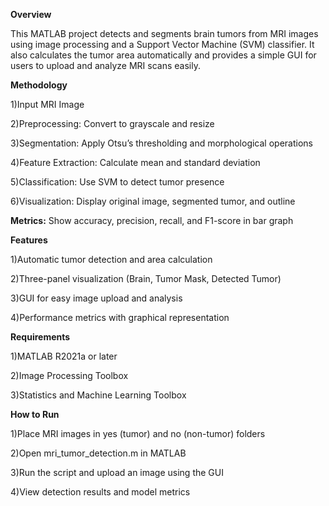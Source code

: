 **Overview**

This MATLAB project detects and segments brain tumors from MRI images using image processing and a Support Vector Machine (SVM) classifier. It also calculates the tumor area automatically and provides a simple GUI for users to upload and analyze MRI scans easily.

**Methodology**

1)Input MRI Image

2)Preprocessing: Convert to grayscale and resize

3)Segmentation: Apply Otsu’s thresholding and morphological operations

4)Feature Extraction: Calculate mean and standard deviation

5)Classification: Use SVM to detect tumor presence

6)Visualization: Display original image, segmented tumor, and outline

**Metrics:** 
Show accuracy, precision, recall, and F1-score in bar graph

**Features**

1)Automatic tumor detection and area calculation

2)Three-panel visualization (Brain, Tumor Mask, Detected Tumor)

3)GUI for easy image upload and analysis

4)Performance metrics with graphical representation

**Requirements**

1)MATLAB R2021a or later

2)Image Processing Toolbox

3)Statistics and Machine Learning Toolbox

**How to Run**

1)Place MRI images in yes (tumor) and no (non-tumor) folders

2)Open mri_tumor_detection.m in MATLAB

3)Run the script and upload an image using the GUI

4)View detection results and model metrics
